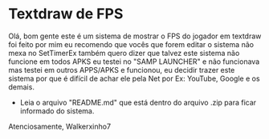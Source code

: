 # Textdraw de FPS

Olá, bom gente este é um sistema de mostrar o FPS do jogador em textdraw foi feito por mim eu recomendo que vocês que forem editar o sistema não mexa no SetTimerEx também quero dizer que talvez este sistema não funcione em todos APKS eu testei no "SAMP LAUNCHER" e não funcionava mas testei em outros APPS/APKS e funcionou, eu decidir trazer este sistema por que é difícil de achar ele pela Net por Ex: YouTube, Google e os demais.

* Leia o arquivo "README.md" que está dentro do arquivo .zip para ficar informado do sistema.

Atenciosamente, Walkerxinho7
